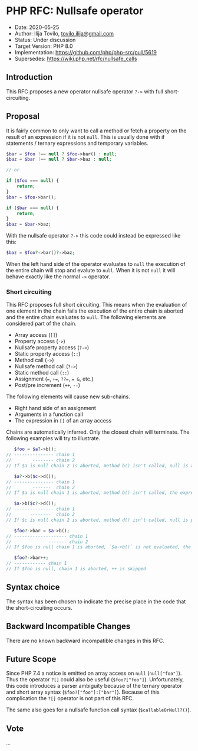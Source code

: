 # PHP RFC: Nullsafe operator

* Date: 2020-05-25
* Author: Ilija Tovilo, tovilo.ilija@gmail.com
* Status: Under discussion
* Target Version: PHP 8.0
* Implementation: <https://github.com/php/php-src/pull/5619>
* Supersedes: <https://wiki.php.net/rfc/nullsafe_calls>

## Introduction

This RFC proposes a new operator nullsafe operator `?->` with full short-circuiting.

## Proposal

It is fairly common to only want to call a method or fetch a property on the result of an expression if it is not `null`. This is usually done with if statements / ternary expressions and temporary variables.

```php
$bar = $foo !== null ? $foo->bar() : null;
$baz = $bar !== null ? $bar->baz : null;

// or

if ($foo === null) {
    return;
}
$bar = $foo->bar();

if ($bar === null) {
    return;
}
$baz = $bar->baz;
```

With the nullsafe operator `?->` this code could instead be expressed
like this:

```php
$baz = $foo?->bar()?->baz;
```

When the left hand side of the operator evaluates to `null` the execution of the entire chain will stop and evalute to `null`. When it is not `null` it will behave exactly like the normal `->` operator.

### Short circuiting

This RFC proposes full short circuiting. This means when the evaluation of one element in the chain fails the execution of the entire chain is aborted and the entire chain evaluates to `null`. The following elements are considered part of the chain.

* Array access (`[]`)
* Property access (`->`)
* Nullsafe property access (`?->`)
* Static property access (`::`)
* Method call (`->`)
* Nullsafe method call (`?->`)
* Static method call (`::`)
* Assignment (`=`, `+=`, `??=`, `= &`, etc.)
* Post/pre increment (`++`, `--`)

The following elements will cause new sub-chains.

* Right hand side of an assignment
* Arguments in a function call
* The expression in `[]` of an array access

Chains are automatically inferred. Only the closest chain will terminate. The following examples will try to illustrate.

```php
   $foo = $a?->b();
// --------------- chain 1
//        -------- chain 2
// If $a is null chain 2 is aborted, method b() isn't called, null is assigned to $foo

   $a?->b($c->d());
// --------------- chain 1
//        -------  chain 2
// If $a is null chain 1 is aborted, method b() isn't called, the expression `$c->d()` is not evaluated

   $a->b($c?->d());
// --------------- chain 1
//       --------  chain 2
// If $c is null chain 2 is aborted, method d() isn't called, null is passed to `$a->b()`

   $foo?->bar = $a->b();
// -------------------- chain 1
//              ------- chain 2
// If $foo is null chain 1 is aborted, `$a->b()` is not evaluated, the assignment is skipped

   $foo?->bar++;
// ------------ chain 1
// If $foo is null, chain 1 is aborted, ++ is skipped
```

## Syntax choice

The syntax has been chosen to indicate the precise place in the code that the short-circuiting occurs.

## Backward Incompatible Changes

There are no known backward incompatible changes in this RFC.

## Future Scope

Since PHP 7.4 a notice is emitted on array access on `null` (`null["foo"]`). Thus the operator `?[]` could also be useful (`$foo?["foo"]`). Unfortunately, this code introduces a parser ambiguity because of the ternary operator and short array syntax (`$foo?["foo"]:["bar"]`). Because of this complication the `?[]` operator is not part of this RFC.

The same also goes for a nullsafe function call syntax (`$callableOrNull?()`).

## Vote

...
